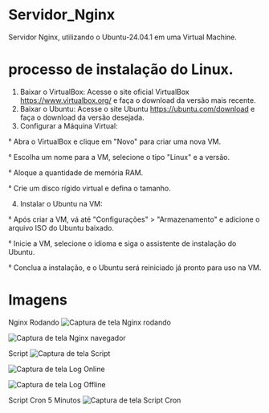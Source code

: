 # Servidor_Nginx
Servidor Nginx, utilizando o Ubuntu-24.04.1 em uma Virtual Machine.

# processo de instalação do Linux.
1. Baixar o VirtualBox: Acesse o site oficial VirtualBox https://www.virtualbox.org/ e faça o download da versão mais recente.
2. Baixar o Ubuntu: Acesse o site Ubuntu https://ubuntu.com/download e faça o download da versão desejada.
3. Configurar a Máquina Virtual:
   
° Abra o VirtualBox e clique em "Novo" para criar uma nova VM.

° Escolha um nome para a VM, selecione o tipo "Linux" e a versão.

° Aloque a quantidade de memória RAM.

° Crie um disco rígido virtual e defina o tamanho.

4. Instalar o Ubuntu na VM:

° Após criar a VM, vá até "Configurações" > "Armazenamento" e adicione o arquivo ISO do Ubuntu baixado.

° Inicie a VM, selecione o idioma e siga o assistente de instalação do Ubuntu.


° Conclua a instalação, e o Ubuntu será reiniciado já pronto para uso na VM.

# Imagens
Nginx Rodando
![Captura de tela Nginx rodando](https://github.com/user-attachments/assets/2a7be4a3-e728-4fb3-9e70-997dad81ee4a)


![Captura de tela Nginx navegador](https://github.com/user-attachments/assets/1710c2d0-fd58-4d42-ac26-a48ee480d7d8)

Script
![Captura de tela Script](https://github.com/user-attachments/assets/1be099c3-b0a4-4fd3-adb3-5b85280fdad3)


![Captura de tela Log Online](https://github.com/user-attachments/assets/a711ba33-f059-4648-9555-84ff1e8b0a65)


![Captura de tela Log Offline](https://github.com/user-attachments/assets/7cdbaaa7-2a9d-4c83-b5c9-6c6ef84bd3ff)

Script Cron 5 Minutos
![Captura de tela Script Cron](https://github.com/user-attachments/assets/bcf58298-21cd-4a03-be40-ef880832824e)


